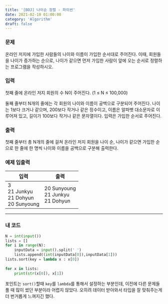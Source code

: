 ```yaml
---
title: '[BOJ] 나이순 정렬 - 파이썬'
date: 2021-02-10 01:00:00
category: 'Algorithm'
draft: false
---
```


### 문제

온라인 저지에 가입한 사람들의 나이와 이름이 가입한 순서대로 주어진다. 이때, 회원들을 나이가 증가하는 순으로, 나이가 같으면 먼저 가입한 사람이 앞에 오는 순서로 정렬하는 프로그램을 작성하시오.

### 입력

첫째 줄에 온라인 저지 회원의 수 N이 주어진다. (1 ≤ N ≤ 100,000)

둘째 줄부터 N개의 줄에는 각 회원의 나이와 이름이 공백으로 구분되어 주어진다. 나이는 1보다 크거나 같으며, 200보다 작거나 같은 정수이고, 이름은 알파벳 대소문자로 이루어져 있고, 길이가 100보다 작거나 같은 문자열이다. 입력은 가입한 순서로 주어진다.

### 출력

첫째 줄부터 총 N개의 줄에 걸쳐 온라인 저지 회원을 나이 순, 나이가 같으면 가입한 순으로 한 줄에 한 명씩 나이와 이름을 공백으로 구분해 출력한다.

### 예제 입출력

| 입력                                                | 출력                                        |
| --------------------------------------------------- | ------------------------------------------- |
| 3 <br/> 21 Junkyu <br/> 21 Dohyun <br/> 20 Sunyoung | 20 Sunyoung <br/> 21 Junkyu <br/> 21 Dohyun |

---

### 내 코드

```python
N = int(input()) 
lists = [] 
for i in range(N): 
    inputData = input().split(' ') 
    lists.append((int(inputData[0]),inputData[1]))
lists.sort(key = lambda x : x[0])
           
for x in lists:
    print(str(x[0]), x[1])
```

포인트는 `sort()`할때 `key`를 `lambda`를 통해서 설정하는 부분인데, 이전에 다른 문제들 풀 때 많이 썼던 부분이라 어렵지 않았다. 오히려 데이터 받아와서 타입을 잘 맞춰주는게 더 번거롭게 느껴지긴 했다.
